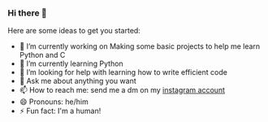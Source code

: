 ### Hi there 👋

Here are some ideas to get you started:

- 🔭 I’m currently working on Making some basic projects to help me learn Python and C 
- 🌱 I’m currently learning Python
- 🤔 I’m looking for help with learning how to write efficient code
- 💬 Ask me about anything you want
- 📫 How to reach me: send me a dm on my [instagram account](https://www.instagram.com/ardasereflier/?hl=tr)
- 😄 Pronouns: he/him
- ⚡ Fun fact: I'm a human!


